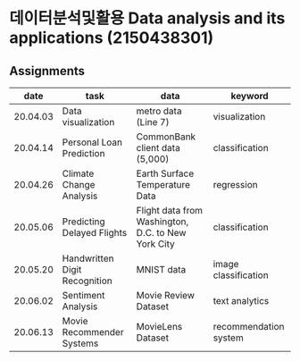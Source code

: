 # 데이터분석및활용 Data analysis and its applications (2150438301)

## Assignments
date | task | data | keyword
---- | ---- | ---- | --- 
20.04.03 | Data visualization |  metro data (Line 7) | visualization
20.04.14 | Personal Loan Prediction | CommonBank client data (5,000) | classification
20.04.26 | Climate Change Analysis | Earth Surface Temperature Data | regression
20.05.06 | Predicting Delayed Flights | Flight data from Washington, D.C. to New York City | classification
20.05.20 | Handwritten Digit Recognition | MNIST data | image classification
20.06.02 | Sentiment Analysis | Movie Review Dataset | text analytics
20.06.13 | Movie Recommender Systems | MovieLens Dataset | recommendation system

